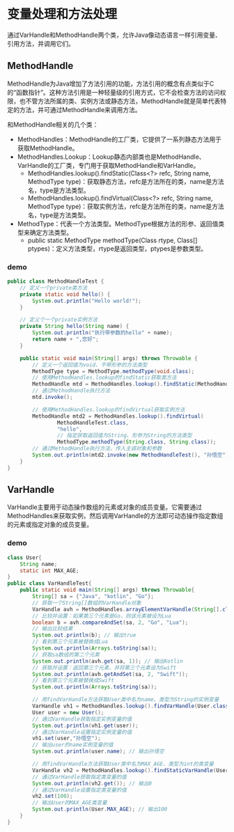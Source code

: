 # 变量处理和方法处理

通过VarHandle和MethodHandle两个类，允许Java像动态语言一样引用变量、引用方法，并调用它们。

## MethodHandle

MethodHandle为Java增加了方法引用的功能，方法引用的概念有点类似于C的“函数指针”。这种方法引用是一种轻量级的引用方式，它不会检查方法的访问权限，也不管方法所属的类、实例方法或静态方法，MethodHandle就是简单代表特定的方法，并可通过MethodHandle来调用方法。

和MethodHandle相关的几个类：
* MethodHandles：MethodHandle的工厂类，它提供了一系列静态方法用于获取MethodHandle。
* MethodHandles.Lookup：Lookup静态内部类也是MethodHandle、VarHandle的工厂类，专门用于获取MethodHandle和VarHandle。
  * MethodHandles.lookup().findStatic(Class<?> refc, String name, MethodType type)：获取静态方法，refc是方法所在的类，name是方法名，type是方法类型。
  * MethodHandles.lookup().findVirtual(Class<?> refc, String name, MethodType type)：获取实例方法，refc是方法所在的类，name是方法名，type是方法类型。
* MethodType：代表一个方法类型。MethodType根据方法的形参、返回值类型来确定方法类型。
  * public static MethodType methodType(Class<?> rtype, Class<?>[] ptypes)：定义方法类型，rtype是返回类型，ptypes是参数类型。

### demo
```Java
public class MethodHandleTest {
    // 定义一个private类方法
    private static void hello() {
        System.out.println("Hello world!");
    }

    // 定义个一个private实例方法
    private String hello(String name) {
        System.out.println("执行带参数的hello" + name);
        return name + ",您好";
    }

    public static void main(String[] args) throws Throwable {
        // 定义一个返回值为void、不带形参的方法类型
        MethodType type = MethodType.methodType(void.class);
        // 使用MethodHandles.lookup的findStatic获取类方法
        MethodHandle mtd = MethodHandles.lookup().findStatic(MethodHandleTest.class, "hello", type);
        // 通过MethodHandle执行方法
        mtd.invoke();

        // 使用MethodHandles.lookup的findVirtual获取实例方法
        MethodHandle mtd2 = MethodHandles.lookup().findVirtual(
                MethodHandleTest.class,
                "hello",
                // 指定获取返回值为String、形参为String的方法类型
                MethodType.methodType(String.class, String.class));
        // 通过MethodHandle执行方法，传入主调对象和参数
        System.out.println(mtd2.invoke(new MethodHandleTest(), "孙悟空"));
    }
}
```


## VarHandle
VarHandle主要用于动态操作数组的元素或对象的成员变量。它需要通过MethodHandles来获取实例，然后调用VarHandle的方法即可动态操作指定数组的元素或指定对象的成员变量。

### demo
```Java
class User{
    String name;
    static int MAX_AGE;
}
public class VarHandleTest{
    public static void main(String[] args) throws Throwable{
        String[] sa = {"Java", "kotlin", "Go"};
        // 获取一个String[]数组的VarHandle对象
        VarHandle avh = MethodHandles.arrayElementVarHandle(String[].class);
        // 比较并设置：如果第三个元素是Go，则该元素被设为Lua
        boolean b = avh.compareAndSet(sa, 2, "Go", "Lua");
        // 输出比较结果
        System.out.println(b); // 输出true
        // 看到第三个元素被替换成Lua
        System.out.println(Arrays.toString(sa));
        // 获取sa数组的第二个元素
        System.out.println(avh.get(sa, 1)); // 输出Kotlin
        // 获取并设置：返回第三个元素，并将第三个元素设为Swift
        System.out.println(avh.getAndSet(sa, 2, "Swift"));
        // 看到第三个元素被替换成Swift
        System.out.println(Arrays.toString(sa));

        // 用findVarHandle方法获取User类中名为name、类型为String的实例变量
        VarHandle vh1 = MethodHandles.lookup().findVarHandle(User.class, "name", String.class);
        User user = new User();
        // 通过VarHandle获取指定实例变量的值
        System.out.println(vh1.get(user));
        // 通过VarHandle设置指定实例变量的值
        vh1.set(user,"孙悟空");
        // 输出user的name实例变量的值
        System.out.println(user.name); // 输出孙悟空

        // 用findVarHandle方法获取User类中名为MAX_AGE、类型为int的类变量
        VarHandle vh2 = MethodHandles.lookup().findStaticVarHandle(User.class, "MAX_AGE", int.class);
        // 通过VarHandle获取指定类变量的值
        System.out.println(vh2.get()); // 输出0
        // 通过VarHandle设置指定类变量的值
        vh2.set(100);
        // 输出User的MAX_AGE类变量
        System.out.println(User.MAX_AGE); // 输出100
    }
}
```